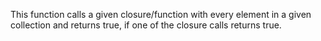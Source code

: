 This function calls a given closure/function with every element in a given collection and returns true, if one of the closure calls returns true.